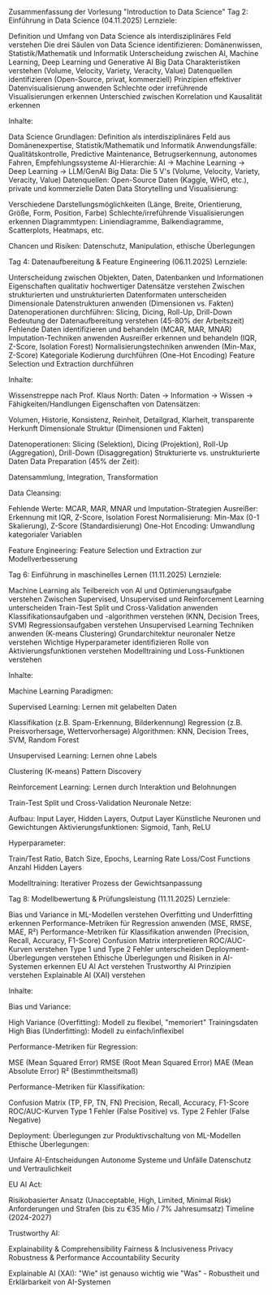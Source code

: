 Zusammenfassung der Vorlesung "Introduction to Data Science"
Tag 2: Einführung in Data Science (04.11.2025)
Lernziele:

Definition und Umfang von Data Science als interdisziplinäres Feld verstehen
Die drei Säulen von Data Science identifizieren: Domänenwissen, Statistik/Mathematik und Informatik
Unterscheidung zwischen AI, Machine Learning, Deep Learning und Generative AI
Big Data Charakteristiken verstehen (Volume, Velocity, Variety, Veracity, Value)
Datenquellen identifizieren (Open-Source, privat, kommerziell)
Prinzipien effektiver Datenvisualisierung anwenden
Schlechte oder irreführende Visualisierungen erkennen
Unterschied zwischen Korrelation und Kausalität erkennen

Inhalte:

Data Science Grundlagen: Definition als interdisziplinäres Feld aus Domänenexpertise, Statistik/Mathematik und Informatik
Anwendungsfälle: Qualitätskontrolle, Predictive Maintenance, Betrugserkennung, autonomes Fahren, Empfehlungssysteme
AI-Hierarchie: AI → Machine Learning → Deep Learning → LLM/GenAI
Big Data: Die 5 V's (Volume, Velocity, Variety, Veracity, Value)
Datenquellen: Open-Source Daten (Kaggle, WHO, etc.), private und kommerzielle Daten
Data Storytelling und Visualisierung:

Verschiedene Darstellungsmöglichkeiten (Länge, Breite, Orientierung, Größe, Form, Position, Farbe)
Schlechte/irreführende Visualisierungen erkennen
Diagrammtypen: Liniendiagramme, Balkendiagramme, Scatterplots, Heatmaps, etc.


Chancen und Risiken: Datenschutz, Manipulation, ethische Überlegungen


Tag 4: Datenaufbereitung & Feature Engineering (06.11.2025)
Lernziele:

Unterscheidung zwischen Objekten, Daten, Datenbanken und Informationen
Eigenschaften qualitativ hochwertiger Datensätze verstehen
Zwischen strukturierten und unstrukturierten Datenformaten unterscheiden
Dimensionale Datenstrukturen anwenden (Dimensionen vs. Fakten)
Datenoperationen durchführen: Slicing, Dicing, Roll-Up, Drill-Down
Bedeutung der Datenaufbereitung verstehen (45-80% der Arbeitszeit)
Fehlende Daten identifizieren und behandeln (MCAR, MAR, MNAR)
Imputation-Techniken anwenden
Ausreißer erkennen und behandeln (IQR, Z-Score, Isolation Forest)
Normalisierungstechniken anwenden (Min-Max, Z-Score)
Kategoriale Kodierung durchführen (One-Hot Encoding)
Feature Selection und Extraction durchführen

Inhalte:

Wissenstreppe nach Prof. Klaus North: Daten → Information → Wissen → Fähigkeiten/Handlungen
Eigenschaften von Datensätzen:

Volumen, Historie, Konsistenz, Reinheit, Detailgrad, Klarheit, transparente Herkunft
Dimensionale Struktur (Dimensionen und Fakten)


Datenoperationen: Slicing (Selektion), Dicing (Projektion), Roll-Up (Aggregation), Drill-Down (Disaggregation)
Strukturierte vs. unstrukturierte Daten
Data Preparation (45% der Zeit):

Datensammlung, Integration, Transformation


Data Cleansing:

Fehlende Werte: MCAR, MAR, MNAR und Imputation-Strategien
Ausreißer: Erkennung mit IQR, Z-Score, Isolation Forest
Normalisierung: Min-Max (0-1 Skalierung), Z-Score (Standardisierung)
One-Hot Encoding: Umwandlung kategorialer Variablen


Feature Engineering: Feature Selection und Extraction zur Modellverbesserung


Tag 6: Einführung in maschinelles Lernen (11.11.2025)
Lernziele:

Machine Learning als Teilbereich von AI und Optimierungsaufgabe verstehen
Zwischen Supervised, Unsupervised und Reinforcement Learning unterscheiden
Train-Test Split und Cross-Validation anwenden
Klassifikationsaufgaben und -algorithmen verstehen (KNN, Decision Trees, SVM)
Regressionsaufgaben verstehen
Unsupervised Learning Techniken anwenden (K-means Clustering)
Grundarchitektur neuronaler Netze verstehen
Wichtige Hyperparameter identifizieren
Rolle von Aktivierungsfunktionen verstehen
Modelltraining und Loss-Funktionen verstehen

Inhalte:

Machine Learning Paradigmen:

Supervised Learning: Lernen mit gelabelten Daten

Klassifikation (z.B. Spam-Erkennung, Bilderkennung)
Regression (z.B. Preisvorhersage, Wettervorhersage)
Algorithmen: KNN, Decision Trees, SVM, Random Forest


Unsupervised Learning: Lernen ohne Labels

Clustering (K-means)
Pattern Discovery


Reinforcement Learning: Lernen durch Interaktion und Belohnungen


Train-Test Split und Cross-Validation
Neuronale Netze:

Aufbau: Input Layer, Hidden Layers, Output Layer
Künstliche Neuronen und Gewichtungen
Aktivierungsfunktionen: Sigmoid, Tanh, ReLU


Hyperparameter:

Train/Test Ratio, Batch Size, Epochs, Learning Rate
Loss/Cost Functions
Anzahl Hidden Layers


Modelltraining: Iterativer Prozess der Gewichtsanpassung


Tag 8: Modellbewertung & Prüfungsleistung (11.11.2025)
Lernziele:

Bias und Variance in ML-Modellen verstehen
Overfitting und Underfitting erkennen
Performance-Metriken für Regression anwenden (MSE, RMSE, MAE, R²)
Performance-Metriken für Klassifikation anwenden (Precision, Recall, Accuracy, F1-Score)
Confusion Matrix interpretieren
ROC/AUC-Kurven verstehen
Type 1 und Type 2 Fehler unterscheiden
Deployment-Überlegungen verstehen
Ethische Überlegungen und Risiken in AI-Systemen erkennen
EU AI Act verstehen
Trustworthy AI Prinzipien verstehen
Explainable AI (XAI) verstehen

Inhalte:

Bias und Variance:

High Variance (Overfitting): Modell zu flexibel, "memoriert" Trainingsdaten
High Bias (Underfitting): Modell zu einfach/inflexibel


Performance-Metriken für Regression:

MSE (Mean Squared Error)
RMSE (Root Mean Squared Error)
MAE (Mean Absolute Error)
R² (Bestimmtheitsmaß)


Performance-Metriken für Klassifikation:

Confusion Matrix (TP, FP, TN, FN)
Precision, Recall, Accuracy, F1-Score
ROC/AUC-Kurven
Type 1 Fehler (False Positive) vs. Type 2 Fehler (False Negative)


Deployment: Überlegungen zur Produktivschaltung von ML-Modellen
Ethische Überlegungen:

Unfaire AI-Entscheidungen
Autonome Systeme und Unfälle
Datenschutz und Vertraulichkeit


EU AI Act:

Risikobasierter Ansatz (Unacceptable, High, Limited, Minimal Risk)
Anforderungen und Strafen (bis zu €35 Mio / 7% Jahresumsatz)
Timeline (2024-2027)


Trustworthy AI:

Explainability & Comprehensibility
Fairness & Inclusiveness
Privacy
Robustness & Performance
Accountability
Security


Explainable AI (XAI): "Wie" ist genauso wichtig wie "Was" - Robustheit und Erklärbarkeit von AI-Systemen